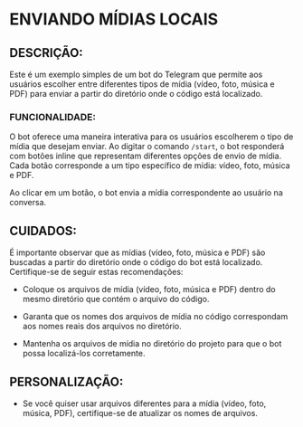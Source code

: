 # ENVIANDO MÍDIAS LOCAIS
## DESCRIÇÃO:
Este é um exemplo simples de um bot do Telegram que permite aos usuários escolher entre diferentes tipos de mídia (vídeo, foto, música e PDF) para enviar a partir do diretório onde o código está localizado.

### FUNCIONALIDADE:
O bot oferece uma maneira interativa para os usuários escolherem o tipo de mídia que desejam enviar. Ao digitar o comando `/start`, o bot responderá com botões inline que representam diferentes opções de envio de mídia. Cada botão corresponde a um tipo específico de mídia: vídeo, foto, música e PDF.

Ao clicar em um botão, o bot envia a mídia correspondente ao usuário na conversa.

## CUIDADOS:
É importante observar que as mídias (vídeo, foto, música e PDF) são buscadas a partir do diretório onde o código do bot está localizado. Certifique-se de seguir estas recomendações:

- Coloque os arquivos de mídia (vídeo, foto, música e PDF) dentro do mesmo diretório que contém o arquivo do código.

- Garanta que os nomes dos arquivos de mídia no código correspondam aos nomes reais dos arquivos no diretório.

- Mantenha os arquivos de mídia no diretório do projeto para que o bot possa localizá-los corretamente.

## PERSONALIZAÇÃO:
- Se você quiser usar arquivos diferentes para a mídia (vídeo, foto, música, PDF), certifique-se de atualizar os nomes de arquivos.

